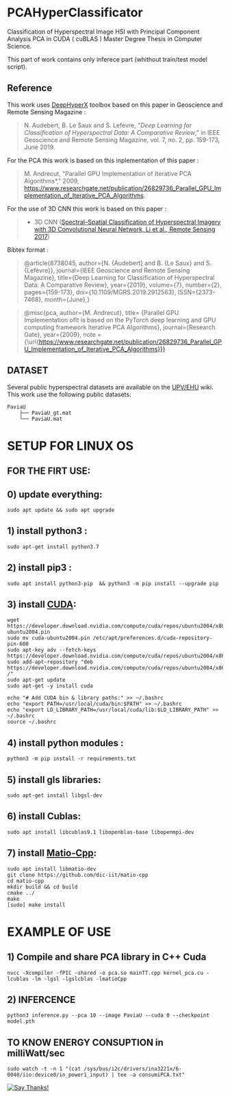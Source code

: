 # PCAHyperClassificator


Classification of Hyperspectral Image HSI with Principal Component Analysis PCA in CUDA ( cuBLAS ) Master Degree Thesis in Computer Science.

This part of work contains only inferece part (whithout train/test model script).


## Reference

This work uses [DeepHyperX](https://github.com/nshaud/DeepHyperX) toolbox based on this paper in Geoscience and Remote Sensing Magazine :
> N. Audebert, B. Le Saux and S. Lefevre, "*Deep Learning for Classification of Hyperspectral Data: A Comparative Review*," in IEEE Geoscience and Remote Sensing Magazine, vol. 7, no. 2, pp. 159-173, June 2019.

For the PCA this work is based on this inplementation of this paper :
> M. Andrecut, "Parallel GPU Implementation of Iterative PCA Algorithms*," 2009, https://www.researchgate.net/publication/26829736_Parallel_GPU_Implementation_of_Iterative_PCA_Algorithms. 

For the use of 3D CNN this work is based on this paper :
>   * 3D CNN ([Spectral–Spatial Classification of Hyperspectral Imagery with 3D Convolutional Neural Network, Li et al., Remote Sensing 2017](http://www.mdpi.com/2072-4292/9/1/67))



Bibtex format :

> @article{8738045,
author={N. {Audebert} and B. {Le Saux} and S. {Lefèvre}},
journal={IEEE Geoscience and Remote Sensing Magazine},
title={Deep Learning for Classification of Hyperspectral Data: A Comparative Review},
year={2019},
volume={7},
number={2},
pages={159-173},
doi={10.1109/MGRS.2019.2912563},
ISSN={2373-7468},
month={June},}

> @misc{pca, 
    author={M. Andrecut},
    title= {Parallel GPU Implementation ofIt is based on the PyTorch deep learning and GPU computing framework
Iterative PCA Algorithms}, 
    journal={Research Gate},
    year={2009},
     note ={\url{https://www.researchgate.net/publication/26829736_Parallel_GPU_Implementation_of_Iterative_PCA_Algorithms}}}
     

## DATASET
Several public hyperspectral datasets are available on the [UPV/EHU](http://www.ehu.eus/ccwintco/index.php?title=Hyperspectral_Remote_Sensing_Scenes) wiki.
This work use the following public datasets:
```
PaviaU
    ├── PaviaU_gt.mat
    └── PaviaU.mat
```

# SETUP FOR LINUX OS
## FOR THE FIRT USE:

## 0) update everything: 
	sudo apt update && sudo apt upgrade

## 1) install python3 : 
	sudo apt-get install python3.7

## 2) install pip3 : 
	sudo apt install python3-pip  && python3 -m pip install --upgrade pip

## 3) install [CUDA](https://developer.nvidia.com/cuda-toolkit):
	
	wget https://developer.download.nvidia.com/compute/cuda/repos/ubuntu2004/x86_64/cuda-ubuntu2004.pin
	sudo mv cuda-ubuntu2004.pin /etc/apt/preferences.d/cuda-repository-pin-600
	sudo apt-key adv --fetch-keys https://developer.download.nvidia.com/compute/cuda/repos/ubuntu2004/x86_64/7fa2af80.pub
	sudo add-apt-repository "deb https://developer.download.nvidia.com/compute/cuda/repos/ubuntu2004/x86_64/ /"
	sudo apt-get update
	sudo apt-get -y install cuda

	echo "# Add CUDA bin & library paths:" >> ~/.bashrc
	echo "export PATH=/usr/local/cuda/bin:$PATH" >> ~/.bashrc
	echo "export LD_LIBRARY_PATH=/usr/local/cuda/lib:$LD_LIBRARY_PATH" >> ~/.bashrc
	source ~/.bashrc
	
## 4) install python modules : 
	python3 -m pip install -r requirements.txt

## 5) install gls libraries:
	sudo apt-get install libgsl-dev
  
## 6) install Cublas:
	sudo apt install libcublas9.1 libopenblas-base libopenmpi-dev

## 7) install [Matio-Cpp](https://github.com/ami-iit/matio-cpp):
	sudo apt install libmatio-dev
	git clone https://github.com/dic-iit/matio-cpp
	cd matio-cpp
	mkdir build && cd build
	cmake ../
	make
	[sudo] make install



# EXAMPLE OF USE

## 1) Compile and share PCA library in C++ Cuda
	nvcc -Xcompiler -fPIC -shared -o pca.so mainTT.cpp kernel_pca.cu -lcublas -lm -lgsl -lgslcblas -lmatioCpp

## 2) INFERCENCE
	python3 inference.py --pca 10 --image PaviaU --cuda 0 --checkpoint model.pth


## TO KNOW ENERGY CONSUPTION in milliWatt/sec
	sudo watch -t -n 1 "(cat /sys/bus/i2c/drivers/ina3221x/6-0040/iio:device0/in_power1_input) | tee -a consumiPCA.txt"

[![Say Thanks!](https://img.shields.io/badge/Say%20Thanks-!-1EAEDB.svg)](https://saythanks.io/to/nshaud)
